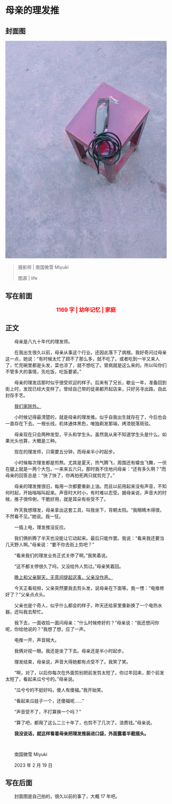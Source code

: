 # 母亲的理发推

## 封面图

![](https://raw.githubusercontent.com/TinySnow/GithubImageHosting/main/blog/articles/literature/photo_2023-02-19_15-50-23.jpg)

> 摄影师 | 南国微雪 Miyuki
>
> 图源 | life

## 写在前面

<p style="color:red; text-align:center; font-weight:bold; font-size:larger;">1169 字 | 幼年记忆 | 家庭</p>

## 正文

　　母亲是八九十年代的理发师。

　　在我出生很久以前，母亲从事这个行业。还因此落下了病根。我好奇问过母亲这一点，她说：“有时候太忙了顾不了那么多，就不吃了。或者吃到一半又来人了，忙完碗里都是头发，菜也凉了，就不想吃了。胃病就是这么来的。所以叫你们不管多大的事情，先吃饭，吃饭要紧。”

　　母亲的理发店那时似乎很受欢迎的样子。后来有了兄长，歇业一年，准备回到街上时，发现已经大变样了。曾经自己带的徒弟都开起店来，只好另寻出路，自此封存手艺。

　　<u>我们家除外。</u>

　　小时候记得最清楚的，就是母亲的理发推。似乎自我出生就存在了，今后也会一直存在下去。一根长线，机体通体黑色，唯独剃发那端，烤漆脱落斑驳。

　　母亲现在只会两种发型，平头和学生头。虽然我从来不知道学生头是什么。如果光头也算，大概是三种。

　　现在的理发师，只需要五分钟，而母亲半小时起步。

　　小时候每次理发都是煎熬。尤其是夏天，热气腾飞，周围还有蠓虫飞舞，一伏在腿上就是一两个大包，一来来五六只。那时我不住地问母亲：“还有多久啊？”而母亲的回答总是：“快了快了，你再拍死两只就剪完了。”

　　母亲的理发推很旧，每用一次都要重新上油。而且以前用起来没有声音，不知何时起，开始嗡嗡叫起来。声音时大时小，有时难以忍受。据母亲说，声音大的时候，推子很伶俐，干脆好用，就是耳朵有些受不了。

　　昨天我想理发，母亲拿出这套工具，叫我坐下，背朝太阳。“我眼睛木得很，不然看不见。”她说。我一怔。

　　一插上电，理发推没反应。

　　我们俩折腾了半天也没能让它动起来。最后只能作罢。我说：“看来我还要当几天野人啊。”母亲说：“要不你去街上剪吧？”

　　“看来我们的理发业务正式关停了啊。”我笑着说。

　　“这不都关停很久了吗，又没给外人剪过。”母亲笑着回。

　　<u>晚上和父亲聊天，无意间提起这事，父亲没作声。</u>

　　今天正看视频，父亲突然要我去剪头发，说母亲在下面等。我一愣：“电推修好了？”父亲点点头。

　　父亲也是个奇人，似乎什么都会的样子，昨天还给家里重新换了一个电热水器，还叫我去帮忙。

　　我下去，一面收拾一面问母亲：“什么时候修好的？”母亲说：“我还想问你呢，你给他说的？”我想了想，应了一声。

　　电推一开，声音贼大。

　　我俩对视一眼。我还是坐了下去。母亲还是半小时起步。

　　理发结束，母亲说，声音大得她都有点受不了。我笑了笑。

　　“啊，对了，以后你每次在外面剪别把前发剪太短了。你过年回来，那个前发太短了，看起来瓜兮兮的。”母亲说。

　　“瓜兮兮的不挺好吗，傻人有傻福。”我开始笑。

　　“看起来瓜娃子一个，还傻福呢……”

　　“声音受不了，不打算换一个吗？”

　　“算了吧，都用了这么二三十年了，也剪不了几次了。浪费钱。”母亲说。

　　**我没说话，就这样看着母亲把理发推装进口袋，外面露着半截插头。**

<br />

　　南国微雪 Miyuki

　　2023 年 2 月 19 日

## 写在后面

　　封面图是自己拍的，很久以前的事了，大概 17 年吧。